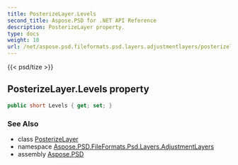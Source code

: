 ```yaml
---
title: PosterizeLayer.Levels
second_title: Aspose.PSD for .NET API Reference
description: PosterizeLayer property. 
type: docs
weight: 10
url: /net/aspose.psd.fileformats.psd.layers.adjustmentlayers/posterizelayer/levels/
---
```

{{< psd/tize >}}
## PosterizeLayer.Levels property

```csharp
public short Levels { get; set; }
```

### See Also

* class [PosterizeLayer](../)
* namespace [Aspose.PSD.FileFormats.Psd.Layers.AdjustmentLayers](../../posterizelayer/)
* assembly [Aspose.PSD](../../../)


